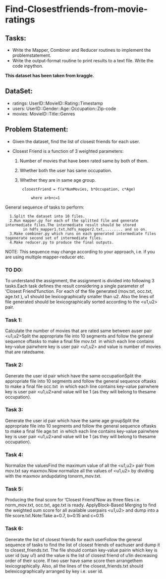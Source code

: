 # Find-Closestfriends-from-movie-ratings

## Tasks:
  * Write the Mapper, Combiner and Reducer routines to implement the problemstatement.
  * Write the output-format routine to print results to a text file. Write the code inpython.
  
**This dataset has been taken from kraggle.**

## DataSet:
  * ratings: UserID::MovieID::Rating::Timestamp
  * users: UserID::Gender::Age::Occupation::Zip-code
  * movies: MovieID::Title::Genres
  
  
## Problem Statement:
  * Given the dataset, find the list of closest friends for each user.
  * Closest Friend is a function of 3 weighted parameters:
  
    1. Number of movies that have been rated same by both of them.
    2. Whether both the user has same occupation.
    3. Whether they are in same age group.
    
		    closestFriend = f(a*NumMovies, b*Occupation, c*Age)
            
			    where a+b+c=1
    
    
General sequence of tasks to perform:

	  1.Split the dataset into 10 files.
	  2.Run mapper.py for each of the splitted file and generate intermediate files.The intermediate result should be stored
            in hdfs_mapper1.txt,hdfs_mapper2.txt,........ and so on.
	  3.Make combiner.py which runs on each generated intermediate files togenerate second set of intermediate files.
	  4.Make reducer.py to produce the final outputs.


NOTE: This sequence may change according to your approach, i.e. if you are using multiple mapper-reducer etc.
### TO DO:
To understand the assignment, the assignment is divided into following 3 tasks.Each task defines the result considering a single parameter of ‘Closest Friend’function. ​For each of the file generated (mov.txt, occ.txt, age.txt ), u1 should be
lexicographically smaller than u2. Also the lines of file generated should be lexicographically sorted according to the <u1,u2> pair.

### Task 1: 
Calculate the number of movies that are rated same between auser pair <u1,u2>Split the appropriate file into 10 segments and follow the general sequence oftasks to make a final file ​mov.txt ​ in which each line contains key-value pairwhere key is user pair <u1,u2> and value is number of movies that are ratedsame.

### Task 2: 
Generate the user id pair which have the same occupationSplit the appropriate file into 10 segments and follow the general sequence oftasks to make a final file ​occ.txt ​ in which each line contains key-value pairwhere key is user pair <u1,u2>​​and value will be 1 (as they will belong to thesame occupation).

### Task 3: 
Generate the user id pair which have the same age groupSplit the appropriate file into 10 segments and follow the general sequence oftasks to make a final file ​age.txt ​ in which each line contains key-value pairwhere key is user pair <u1,u2>​​and value will be 1 (as they will belong to thesame occupation).

### Task 4: 
Normalize the valuesFind the maximum value of all the <u1,u2> pair from mov.txt say ​maxmov​.Now normalize all the values of <u1,u2> by dividing with the ​maxmov​ andupdating to ​norm_mov.txt​.

### Task 5: 
Producing the final score for ‘Closest Friend’Now as three files i.e. norm_mov.txt, occ.txt, age.txt is ready. ApplyBlock-Based Merging to find the weighted sum score for all available userpairs <u1,u2> and dump into a file ​score.txt​.Note:​​Take a=0.7, b=0.15 and c=0.15

### Task 6: 
Generate the list of closest friends for each userFollow the general sequence of tasks to find the list of closest friends of eachuser and dump it to closest_friends.txt. The file should contain key-value pairin which key is user id (say u1) and the value is the list of closest friend of u1in decreasing order of their score. If two user have same score then arrangethem lexicographically. Also, all the lines of the closest_friends.txt should belexicographically arranged by key i.e. user id.
